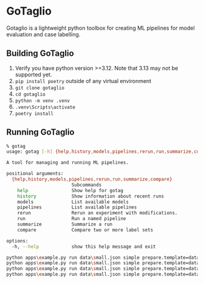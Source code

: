 # GoTaglio

Gotaglio is a lightweight python toolbox for creating ML pipelines for model evaluation and case labelling.

## Building GoTaglio

1. Verify you have python version >=3.12. Note that 3.13 may not be supported yet.
1. `pip install poetry` outside of any virtual environment
1. `git clone gotaglio`
1. `cd gotaglio`
1. `python -m venv .venv`
1. `.venv\Scripts\activate`
1. `poetry install`

## Running GoTaglio

~~~sh
% gotag
usage: gotag [-h] {help,history,models,pipelines,rerun,run,summarize,compare} ...

A tool for managing and running ML pipelines.

positional arguments:
  {help,history,models,pipelines,rerun,run,summarize,compare}
                        Subcommands
    help                Show help for gotag
    history             Show information about recent runs
    models              List available models
    pipelines           List available pipelines
    rerun               Rerun an experiment with modifications.
    run                 Run a named pipeline
    summarize           Summarize a run
    compare             Compare two or more label sets

options:
  -h, --help            show this help message and exit
~~~

~~~sh
python apps\example.py run data\small.json simple prepare.template=data\template.txt infer.model.name=flakey
python apps\example.py run data\small.json simple prepare.template=data\template.txt infer.model.name=perfect
python apps\example.py run data\small.json simple prepare.template=data\template.txt infer.model.name=gpt3.5
python apps\example.py run data\small.json simple prepare.template=data\template.txt infer.model.name=phi3
~~~
